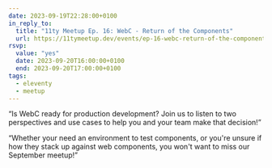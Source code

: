 ```yaml
---
date: 2023-09-19T22:28:00+0100
in_reply_to:
  title: "11ty Meetup Ep. 16: WebC - Return of the Components"
  url: https://11tymeetup.dev/events/ep-16-webc-return-of-the-components/
rsvp:
  value: "yes"
  date: 2023-09-20T16:00:00+0100
  end: 2023-09-20T17:00:00+0100
tags:
  - eleventy
  - meetup
---
```


<q>Is WebC ready for production development? Join us to listen to two perspectives and use cases to help you and your team make that decision!</q>

<q>Whether your need an environment to test components, or you're unsure if how they stack up against web components, you won't want to miss our September meetup!</q>
